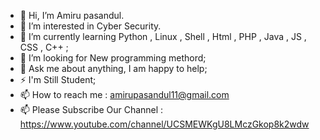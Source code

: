 - 👋 Hi, I’m Amiru pasandul.
- 👀 I’m interested in Cyber Security.
- 🌱 I’m currently learning Python , Linux , Shell , Html , PHP , Java , JS , CSS , C++ ;
- 💞️ I’m looking for New programming methord;
- 💬 Ask me about anything, I am happy to help;
- ⚡️ I'm Still Student;
- 📫 How to reach me : amirupasandul11@gmail.com
- 📫 Please Subscribe Our Channel : https://www.youtube.com/channel/UCSMEWKgU8LMczGkop8k2wdw

<!---
Amirupasandul11/Amirupasandul11 is a ✨ special ✨ repository because its `README.md` (this file) appears on your GitHub profile.
You can click the Preview link to take a look at your changes.
--->

